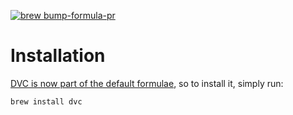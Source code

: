 [![brew bump-formula-pr](https://github.com/iterative/homebrew-dvc/workflows/update/badge.svg?branch=master)](https://github.com/Homebrew/homebrew-core/pulls?q=is%3Apr+is%3Aopen+dvc)

# Installation

[DVC is now part of the default formulae](https://github.com/Homebrew/homebrew-core/blob/master/Formula/dvc.rb), so to install it, simply run:

```
brew install dvc
```
